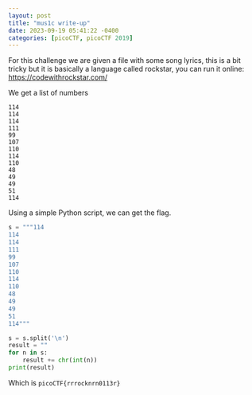 ```yaml
---
layout: post
title: "mus1c write-up"
date: 2023-09-19 05:41:22 -0400
categories: [picoCTF, picoCTF 2019]
---
```


For this challenge we are given a file with some song lyrics, this is a bit tricky
but it is basically a language called rockstar, you can run it online: https://codewithrockstar.com/

We get a list of numbers

```
114
114
114
111
99
107
110
114
110
48
49
49
51
114
```

Using a simple Python script, we can get the flag.

```py
s = """114
114
114
111
99
107
110
114
110
48
49
49
51
114"""

s = s.split('\n')
result = ""
for n in s:
    result += chr(int(n))
print(result)
```

Which is `picoCTF{rrrocknrn0113r}`
